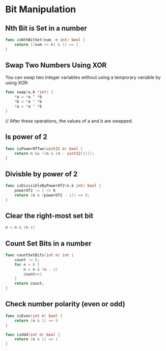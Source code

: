 # Bit Manipulation

## Nth Bit is Set in a number

```go
func isNthBitSet(num, n int) bool {
    return ((num >> n) & 1) == 1
}
```

## Swap Two Numbers Using XOR

You can swap two integer variables without using a temporary variable by using XOR:

```go
func swap(a,b *int) {
    *a = *a ^ *b
    *b = *a ^ *b
    *a = *a ^ *b
}
```

// After these operations, the values of a and b are swapped.

## Is power of 2

```go
func isPowerOfTwo(uint32 n) bool {
    return n && !(n & (n - uint32(1)));
}
```

## Divisble by power of 2

```go
func isDivisibleByPowerOf2(n,k int) bool {
    powerOf2 := 1 << k
    return (n & (powerOf2 - 1)) == 0;
}
```

## Clear the right-most set bit

```go
n = n & (n-1)
```

## Count Set Bits in a number

```go
func countSetBits(int n) int {
    count := 0;
    for n > 0 {
        n = n & (n - 1)
        count+=1
    }
    return count;
}
```

## Check number polarity (even or odd)

```go
func isEven(int n) bool {
    return (n & 1) == 0
}

func isOdd(int n) bool {
    return (n & 1) == 1
}

```
